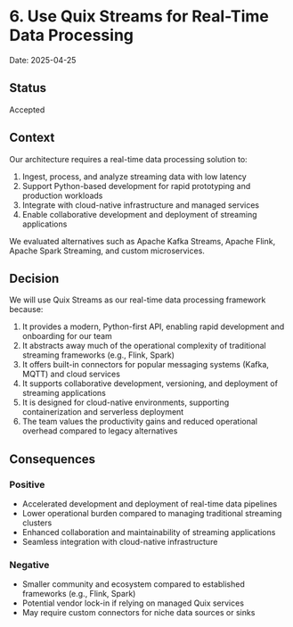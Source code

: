 # 6. Use Quix Streams for Real-Time Data Processing

Date: 2025-04-25

## Status

Accepted

## Context

Our architecture requires a real-time data processing solution to:
1. Ingest, process, and analyze streaming data with low latency
2. Support Python-based development for rapid prototyping and production workloads
3. Integrate with cloud-native infrastructure and managed services
4. Enable collaborative development and deployment of streaming applications

We evaluated alternatives such as Apache Kafka Streams, Apache Flink, Apache Spark Streaming, and custom microservices.

## Decision

We will use Quix Streams as our real-time data processing framework because:

1. It provides a modern, Python-first API, enabling rapid development and onboarding for our team
2. It abstracts away much of the operational complexity of traditional streaming frameworks (e.g., Flink, Spark)
3. It offers built-in connectors for popular messaging systems (Kafka, MQTT) and cloud services
4. It supports collaborative development, versioning, and deployment of streaming applications
5. It is designed for cloud-native environments, supporting containerization and serverless deployment
6. The team values the productivity gains and reduced operational overhead compared to legacy alternatives

## Consequences

### Positive

- Accelerated development and deployment of real-time data pipelines
- Lower operational burden compared to managing traditional streaming clusters
- Enhanced collaboration and maintainability of streaming applications
- Seamless integration with cloud-native infrastructure

### Negative

- Smaller community and ecosystem compared to established frameworks (e.g., Flink, Spark)
- Potential vendor lock-in if relying on managed Quix services
- May require custom connectors for niche data sources or sinks

